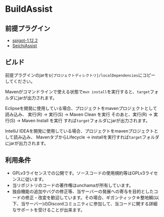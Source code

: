 # BuildAssist

## 前提プラグイン
- [spigot-1.12.2](https://cdn.getbukkit.org/spigot/spigot-1.12.2.jar)
- [SeichiAssist](https://github.com/GiganticMinecraft/SeichiAssist)

## ビルド
前提プラグインのjarを`${プロジェクトディレクトリ}/localDependencies`にコピーしてください。

Mavenがコマンドラインで使える状態で`mvn install`を実行すると、`target`フォルダにjarが出力されます。

Eclipseを開発に使用している場合、プロジェクトをmavenプロジェクトとして読み込み、
実行(R) -> 実行(S) -> Maven Clean を実行
そのあと、実行(R) -> 実行(S) -> Maven Install を実行
すれば`target`フォルダにjarが出力されます。

IntelliJ IDEAを開発に使用している場合、プロジェクトをmavenプロジェクトとして読み込み、
MavenタブからLifecycle -> installを実行すれば`target`フォルダにjarが出力されます。

## 利用条件
- GPLv3ライセンスでの公開です。ソースコードの使用規約等はGPLv3ライセンスに従います。
- 当リポジトリのコードの著作権はunchamaが所有しています。
- 独自機能の追加やバグの修正等、当サーバーの発展への寄与を目的としたコードの修正・改変を歓迎しています。その場合、ギガンティック☆整地鯖(以下、当サーバー)のDiscordコミュニティに参加して、当コードに関する詳細なサポートを受けることが出来ます。
